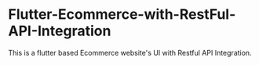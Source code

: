 # Flutter-Ecommerce-with-RestFul-API-Integration
This is a flutter based Ecommerce website's UI with Restful API Integration.
